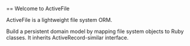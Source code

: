 == Welcome to ActiveFile

ActiveFile is a lightweight file system ORM.

Build a persistent domain model by mapping file system objects to Ruby classes. 
It inherits ActiveRecord-similar interface.
